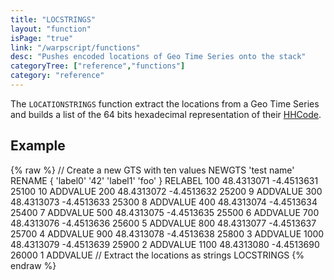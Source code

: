 ```yaml
---
title: "LOCSTRINGS"
layout: "function"
isPage: "true"
link: "/warpscript/functions"
desc: "Pushes encoded locations of Geo Time Series onto the stack"
categoryTree: ["reference","functions"]
category: "reference"
---
```

 
The `LOCATIONSTRINGS` function extract the locations from a Geo Time Series and builds a list of the 64 bits hexadecimal representation of their [HHCode](https://en.wikipedia.org/wiki/HHCode).

## Example ##

{% raw %}
<warp10-warpscript-widget backend="{{backend}}"  exec-endpoint="{{execEndpoint}}">// Create a new GTS with ten values 
NEWGTS 
'test name'
RENAME
{ 'label0' '42' 'label1' 'foo' }
RELABEL
100  48.4313071 -4.4513631 25100 10 ADDVALUE
200  48.4313072 -4.4513632 25200  9 ADDVALUE
300  48.4313073 -4.4513633 25300  8 ADDVALUE
400  48.4313074 -4.4513634 25400  7 ADDVALUE
500  48.4313075 -4.4513635 25500  6 ADDVALUE
700  48.4313076 -4.4513636 25600  5 ADDVALUE
800  48.4313077 -4.4513637 25700  4 ADDVALUE
900  48.4313078 -4.4513638 25800  3 ADDVALUE
1000 48.4313079 -4.4513639 25900  2 ADDVALUE
1100 48.4313080 -4.4513690 26000  1 ADDVALUE
// Extract the locations as strings
LOCSTRINGS
</warp10-warpscript-widget>
{% endraw %}
